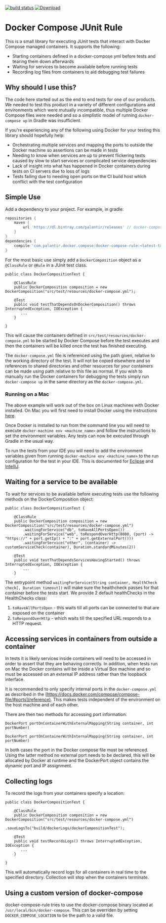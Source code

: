 [![build status](https://circleci.com/gh/palantir/docker-compose-rule.svg?style=shield&circle-token=ed5bbc06f483e3f7324d1b3440125827c8d355d7)](https://circleci.com/gh/palantir/docker-compose-rule) [ ![Download](https://api.bintray.com/packages/palantir/releases/docker-compose-rule/images/download.svg) ](https://bintray.com/palantir/releases/docker-compose-rule/_latestVersion)

Docker Compose JUnit Rule
=========================

This is a small library for executing JUnit tests that interact with Docker Compose managed containers. It supports the following:

- Starting containers defined in a docker-compose.yml before tests and tearing them down afterwards
- Waiting for services to become available before running tests
- Recording log files from containers to aid debugging test failures

Why should I use this?
----------------------

The code here started out as the end to end tests for one of our products. We needed to test this product in a variety of different configurations and environments which were mutually incompatible, thus multiple Docker Compose files were needed and so a simplistic model of running `docker-compose up` in Gradle was insufficient.

If you're experiencing any of the following using Docker for your testing this library should hopefully help:

- Orchestrating multiple services and mapping the ports to outside the Docker machine so assertions can be made in tests
- Needing to know when services are up to prevent flickering tests caused by slow to start services or complicated service dependencies
- Lack of insight into what has happened in Docker containers during tests on CI servers due to loss of logs
- Tests failing due to needing open ports on the CI build host which conflict with the test configuration

Simple Use
----------

Add a dependency to your project. For example, in gradle:

```groovy
repositories {
    maven {
        url 'https://dl.bintray.com/palantir/releases' // docker-compose-rule is published on bintray
    }
}    
dependencies {
    compile 'com.palantir.docker.compose:docker-compose-rule:<latest-tag-from-bintray>'
}
```

For the most basic use simply add a `DockerComposition` object as a `@ClassRule` or `@Rule` in a JUnit test class.

    public class DockerCompositionTest {
  
        @ClassRule
        public DockerComposition composition = new DockerComposition("src/test/resources/docker-compose.yml");
  
        @Test
        public void testThatDependsOnDockerComposition() throws InterruptedException, IOException {
           ...
        }
  
    }

This will cause the containers defined in `src/test/resources/docker-compose.yml` to be started by Docker Compose before the test executes and then the containers will be killed once the test has finished executing.

The `docker-compose.yml` file is referenced using the path given, relative to the working directory of the test. It will not be copied elsewhere and so references to shared directories and other resources for your containers can be made using path relative to this file as normal. If you wish to manually run the Docker containers for debugging the tests simply run `docker-compose up` in the same directory as the `docker-compose.yml`.

### Running on a Mac

The above example will work out of the box on Linux machines with Docker installed. On Mac you will first need to install Docker using the instructions [here](https://docs.docker.com/v1.8/installation/mac/).

Once Docker is installed to run from the command line you will need to execute `docker-machine env <machine_name>` and follow the instructions to set the environment variables. Any tests can now be executed through Gradle in the usual way.

To run the tests from your IDE you will need to add the environment variables given from running `docker-machine env <machine_name>` to the run configuration for the test in your IDE. This is documented for [Eclipse](http://help.eclipse.org/mars/index.jsp?topic=%2Forg.eclipse.jdt.doc.user%2Ftasks%2Ftasks-java-local-configuration.htm) and [IntelliJ](https://www.jetbrains.com/idea/help/run-debug-configuration-application.html).

Waiting for a service to be available
-------------------------------------

To wait for services to be available before executing tests use the following methods on the DockerComposition object:

    public class DockerCompositionTest {

        @ClassRule
        public DockerComposition composition = new DockerComposition("src/test/resources/docker-compose.yml")
            .waitingForService("db", toHaveAllPortsOpen())
            .waitingForService("web", toRespondOverHttp(8080, (port) -> "https://" + port.getIp() + ":" + port.getExternalPort()))
            .waitingForService("other", (container) -> customServiceCheck(container), Duration.standardMinutes(2))

        @Test
        public void testThatDependsServicesHavingStarted() throws InterruptedException, IOException {
            ...
        }

The entrypoint method `waitingForService(String container, HealthCheck check[, Duration timeout])` will make sure the healthcheck passes for that container before the tests start. We provide 2 default healthChecks in the HealthChecks class:

1. `toHaveAllPortsOpen` - this waits till all ports can be connected to that are exposed on the container
2. `toRespondOverHttp` - which waits till the specified URL responds to a HTTP request.

Accessing services in containers from outside a container
---------------------------------------------------------

In tests it is likely services inside containers will need to be accessed in order to assert that they are behaving correctly. In addition, when tests run on Mac the Docker contains will be inside a Virtual Box machine and so must be accessed on an external IP address rather than the loopback interface.

It is recommended to only specify internal ports in the `docker-compose.yml` as described in the [https://docs.docker.com/compose/compose-file/#ports](reference). This makes tests independent of the environment on the host machine and of each other.

There are then two methods for accessing port information:

    DockerPort portOnContainerWithExternalMapping(String container, int portNumber)

    DockerPort portOnContainerWithInternalMapping(String container, int portNumber)

In both cases the port in the Docker compose file must be referenced. Using the latter method no external port needs to be declared, this will be allocated by Docker at runtime and the DockerPort object contains the dynamic port and IP assignment.

Collecting logs
---------------

To record the logs from your containers specify a location:

    public class DockerCompositionTest {
  
        @ClassRule
        public DockerComposition composition = new DockerComposition("src/test/resources/docker-compose.yml")
                                                      .saveLogsTo("build/dockerLogs/dockerCompositionTest");
  
        @Test
        public void testRecordsLogs() throws InterruptedException, IOException {
           ...
        }
  
    }

This will automatically record logs for all containers in real time to the specified directory. Collection will stop when the containers terminate.

Using a custom version of docker-compose
---------------

docker-compose-rule tries to use the docker-compose binary located at `/usr/local/bin/docker-compose`. This can be overriden by setting `DOCKER_COMPOSE_LOCATION` to be the path to a valid file.
